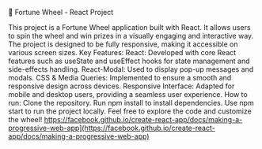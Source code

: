 🎡 Fortune Wheel - React Project

This project is a Fortune Wheel application built with React. It allows users to spin the wheel and win prizes in a visually engaging and interactive way. The project is designed to be fully responsive, making it accessible on various screen sizes.
Key Features:
React: Developed with core React features such as useState and useEffect hooks for state management and side-effects handling.
React-Modal: Used to display pop-up messages and modals.
CSS & Media Queries: Implemented to ensure a smooth and responsive design across devices.
Responsive Interface: Adapted for mobile and desktop users, providing a seamless user experience.
How to run:
Clone the repository.
Run npm install to install dependencies.
Use npm start to run the project locally.
Feel free to explore the code and customize the wheel!
https://facebook.github.io/create-react-app/docs/making-a-progressive-web-app](https://facebook.github.io/create-react-app/docs/making-a-progressive-web-app)
